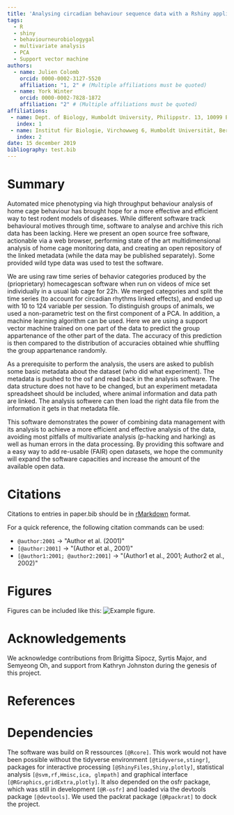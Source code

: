 ```yaml
---
title: 'Analysing circadian behaviour sequence data with a Rshiny application'
tags:
  - R
  - shiny
  - behaviourneurobiologygal
  - multivariate analysis
  - PCA
  - Support vector machine
authors:
  - name: Julien Colomb
    orcid: 0000-0002-3127-5520
    affiliation: "1, 2" # (Multiple affiliations must be quoted)
  - name: York Winter
    orcid: 0000-0002-7828-1872
    affiliation: "2" # (Multiple affiliations must be quoted)
affiliations:
 - name: Dept. of Biology, Humboldt University, Philippstr. 13, 10099 Berlin, Germany
   index: 1
 - name: Institut für Biologie, Virchowweg 6, Humboldt Universität, Berlin, 10117 Germany
   index: 2
date: 15 december 2019
bibliography: test.bib
---
```


# Summary

Automated mice phenotyping via high throughput behaviour analysis of home cage behaviour has brought hope for a more effective and efficient way to test rodent models of diseases. While different software track behavioural motives through time, software to analyse and archive this rich data has been lacking.
Here we present an open source free software, actionable via a web browser, performing state of the art multidimensional analysis of home cage monitoring data, and creating an open repository of the linked metadata (while the data may be published separately). Some provided wild type data was used to test the software.

We are using raw time series of behavior categories produced by the (prioprietary) homecagescan software when run on videos of mice set individually in a usual lab cage for 22h. We merged categories and split the time series (to account for circadian rhythms linked effects), and ended up with 10 to 124 variable per session. To distinguish groups of animals, we used a non-parametric test on the first component of a PCA. In addition, a machine learning algorithm can be used. Here we are using a support vector machine trained on one part of the data to predict the group appartenance of the other part of the data. The accuracy of this prediction is then compared to the distribution of accuracies obtained whie shuffling the group appartenance randomly. 

As a prerequisite to perform the analysis, the users are asked to publish some basic metadata about the dataset (who did what experiment). The metadata is pushed to the osf and read back in the analysis software. The data structure does not have to be changed, but an experiment metadata spreadsheet should be included, where animal information and data path are linked. The analysis softwere can then load the right data file from the information it gets in that metadata file.

This software  demonstrates the power of combining data management with its analysis to achieve a more efficient and effective analysis of the data, avoiding most pitfalls of multivariate analysis (p-hacking and harking) as well as human errors in the data processing. By providing this software and a easy way to add re-usable (FAIR) open datasets, we hope the community will expand the software capacities and increase the amount of the available open data.



# Citations

Citations to entries in paper.bib should be in
[rMarkdown](http://rmarkdown.rstudio.com/authoring_bibliographies_and_citations.html)
format.

For a quick reference, the following citation commands can be used:
- `@author:2001`  ->  "Author et al. (2001)"
- `[@author:2001]` -> "(Author et al., 2001)"
- `[@author1:2001; @author2:2001]` -> "(Author1 et al., 2001; Author2 et al., 2002)"

# Figures

Figures can be included like this: ![Example figure.](figure.png)

# Acknowledgements

We acknowledge contributions from Brigitta Sipocz, Syrtis Major, and Semyeong
Oh, and support from Kathryn Johnston during the genesis of this project.

# References

# Dependencies

The software was build on R ressources `[@Rcore]`. This work would not have been possible without the  tidyverse environment `[@tidyverse,stingr]`,  packages for interactive processing `[@ShinyFiles,Shiny,plotly]`, statistical analysis `[@svm,rf,Hmisc,ica, glmpath]` and graphical interface `[@RGraphics,gridExtra,plotly]`. It also depended on the osfr package, which was still in development `[@R-osfr]` and loaded via the devtools package `[@devtools]`. We used the packrat package `[@Rpackrat]`  to dock the project.